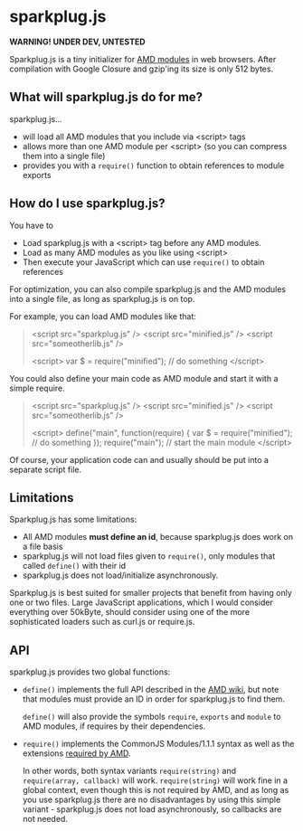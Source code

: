 sparkplug.js
============

<strong>WARNING! UNDER DEV, UNTESTED</strong>

Sparkplug.js is a tiny initializer for <a href="https://github.com/amdjs/amdjs-api/wiki/AMD">AMD modules</a>
in web browsers. 
After compilation with Google Closure and gzip'ing its size is only 512 bytes.

## What will sparkplug.js do for me?

sparkplug.js...
* will load all AMD modules that you include via &lt;script> tags
* allows more than one AMD module per &lt;script> (so you can compress them into a single file)
* provides you with a <code>require()</code> function to obtain references to module exports

## How do I use sparkplug.js?

You have to
* Load sparkplug.js with a &lt;script> tag before any AMD modules.
* Load as many AMD modules as you like using &lt;script>
* Then execute your JavaScript which can use <code>require()</code> to obtain references

For optimization, you can also compile sparkplug.js and the AMD modules into a single file, as long as sparkplug.js is on top.

For example, you can load AMD modules like that:
>	&lt;script src="sparkplug.js" /&gt;
>	&lt;script src="minified.js" /&gt;
>	&lt;script src="someotherlib.js" /&gt;
>
>	&lt;script&gt;
>		var $ = require("minified");
>		// do something
>	&lt;/script&gt;

You could also define your main code as AMD module and start it with a simple require.
>	&lt;script src="sparkplug.js" /&gt;
>	&lt;script src="minified.js" /&gt;
>	&lt;script src="someotherlib.js" /&gt;
>
>	&lt;script&gt;
>		define("main", function(require) {
>			var $ = require("minified");
>			// do something
>		});
>		require("main"); // start the main module
>	&lt;/script&gt;

Of course, your application code can and usually should be put into a separate script file.


## Limitations

Sparkplug.js has some limitations:
* All AMD modules <strong>must define an id</strong>, because sparkplug.js does work on a file basis
* sparkplug.js will not load files given to <code>require()</code>, only modules that called <code>define()</code> with their id
* sparkplug.js does not load/initialize asynchronously.

Sparkplug.js is best suited for smaller projects that benefit from having only one or two files. Large JavaScript applications, which I would
consider everything over 50kByte, should consider using one of the more sophisticated loaders such as curl.js or require.js.


## API

sparkplug.js provides two global functions:
* 	<code>define()</code> implements the full API described in the <a href="https://github.com/amdjs/amdjs-api/wiki/AMD">AMD wiki</a>, but
  	note that modules must provide an ID in order for sparkplug.js to find them. 
  	
  	<code>define()</code> will also provide the symbols
  	<code>require</code>, <code>exports</code> and <code>module</code> to AMD modules, if requires by their dependencies.
* 	<code>require()</code> implements the CommonJS Modules/1.1.1 syntax as well as the extensions 
  	<a href="https://github.com/amdjs/amdjs-api/wiki/require">required by AMD</a>. 
  	
  	In other words, both syntax variants
  	<code>require(string)</code> and <code>require(array, callback)</code> will work. <code>require(string)</code> will work fine
  	in a global context, even though this is not required by AMD, and as long as you use sparkplug.js there are no disadvantages by
  	using this simple variant - sparkplug.js does not load asynchronously, so callbacks are not needed.
  
 

